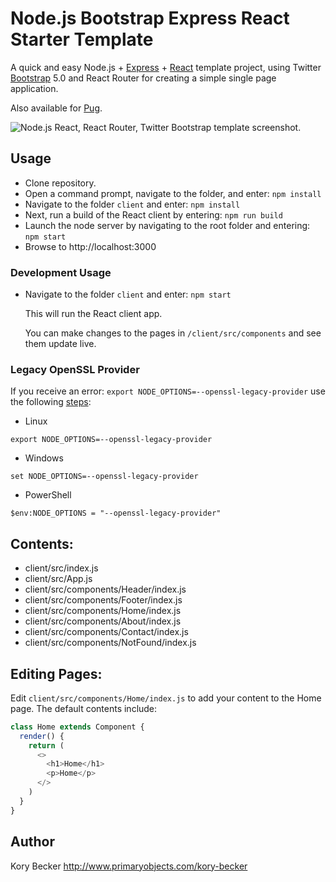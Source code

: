 Node.js Bootstrap Express React Starter Template
===

A quick and easy Node.js + [Express](https://expressjs.com) + [React](https://reactjs.org) template project, using Twitter [Bootstrap](https://getbootstrap.com) 5.0 and React Router for creating a simple single page application.

Also available for [Pug](https://github.com/primaryobjects/Node.js-Bootstrap-Starter-Template).

![Node.js React, React Router, Twitter Bootstrap template screenshot.](screenshot.gif)

## Usage

- Clone repository.
- Open a command prompt, navigate to the folder, and enter: `npm install`
- Navigate to the folder `client` and enter: `npm install`
- Next, run a build of the React client by entering: `npm run build`
- Launch the node server by navigating to the root folder and entering: `npm start`
- Browse to http://localhost:3000

### Development Usage

- Navigate to the folder `client` and enter: `npm start`

  This will run the React client app.

  You can make changes to the pages in `/client/src/components` and see them update live.

### Legacy OpenSSL Provider

If you receive an error: `export NODE_OPTIONS=--openssl-legacy-provider` use the following [steps](https://stackoverflow.com/a/69699772/2596404):

- Linux
```
export NODE_OPTIONS=--openssl-legacy-provider
```

- Windows

```
set NODE_OPTIONS=--openssl-legacy-provider
```

- PowerShell

```
$env:NODE_OPTIONS = "--openssl-legacy-provider"
```

## Contents:

- client/src/index.js
- client/src/App.js
- client/src/components/Header/index.js
- client/src/components/Footer/index.js
- client/src/components/Home/index.js
- client/src/components/About/index.js
- client/src/components/Contact/index.js
- client/src/components/NotFound/index.js

## Editing Pages:

Edit `client/src/components/Home/index.js` to add your content to the Home page. The default contents include:

```js
class Home extends Component {
  render() {
    return (
      <>
        <h1>Home</h1>
        <p>Home</p>
      </>
    )
  }
}
```

## Author
Kory Becker http://www.primaryobjects.com/kory-becker
